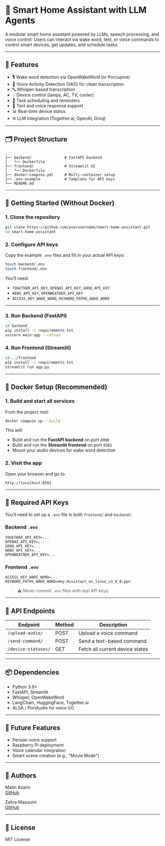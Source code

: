 # 🤖 Smart Home Assistant with LLM Agents

A modular smart home assistant powered by LLMs, speech processing, and voice control. Users can interact via wake word, text, or voice commands to control smart devices, get updates, and schedule tasks.

---

## 🌟 Features

- 🎙️ Wake word detection via OpenWakeWord (or Porcupine)
- 🧠 Voice Activity Detection (VAD) for clean transcription
- 🔤 Whisper-based transcription
- 💡 Device control (lamps, AC, TV, cooler)
- 📆 Task scheduling and reminders
- 🔄 Text and voice response support
- 📊 Real-time device status
- 🌐 LLM integration (Together.ai, OpenAI, Groq)

---

## 🗂️ Project Structure

```
.
├── backend/               # FastAPI backend
│   └── Dockerfile
├── frontend/              # Streamlit UI
│   └── Dockerfile
├── docker-compose.yml     # Multi-container setup
├── .env.example           # Template for API keys
└── README.md
```

---

## 🚀 Getting Started (Without Docker)

### 1. Clone the repository

```bash
git clone https://github.com/yourusername/smart-home-assistant.git
cd smart-home-assistant
```

### 2. Configure API keys

Copy the example `.env` files and fill in your actual API keys:

```bash
touch backend/.env
touch frontend/.env
```

You’ll need:
- `TOGETHER_API_KEY`, `OPENAI_API_KEY`, `GROQ_API_KEY`
- `NEWS_API_KEY`, `OPENWEATHER_API_KEY`
- `ACCESS_KEY_WAKE_WORD`, `KEYWORD_PATHS_WAKE_WORD`

---

### 3. Run Backend (FastAPI)

```bash
cd backend
pip install -r requirements.txt
uvicorn main:app --reload
```

### 4. Run Frontend (Streamlit)

```bash
cd ../frontend
pip install -r requirements.txt
streamlit run app.py
```

---

## 🐳 Docker Setup (Recommended)

### 1. Build and start all services

From the project root:

```bash
docker compose up --build
```

This will:
- Build and run the **FastAPI backend** on port `8000`
- Build and run the **Streamlit frontend** on port `8501`
- Mount your audio devices for wake word detection

### 2. Visit the app

Open your browser and go to:

```
http://localhost:8501
```

---

## 🔐 Required API Keys

You’ll need to set up a `.env` file in both `frontend/` and `backend/`:

### Backend `.env`
```
TOGETHER_API_KEY=...
OPENAI_API_KEY=...
GROQ_API_KEY=...
NEWS_API_KEY=...
OPENWEATHER_API_KEY=...
```

### Frontend `.env`
```
ACCESS_KEY_WAKE_WORD=...
KEYWORD_PATHS_WAKE_WORD=Hey-Assistant_en_linux_v3_0_0.ppn
```

> ⚠️ Never commit `.env` files with real API keys.

---

## 🧪 API Endpoints

| Endpoint               | Method | Description                      |
|------------------------|--------|----------------------------------|
| `/upload-audio/`       | POST   | Upload a voice command           |
| `/send-command/`       | POST   | Send a text-based command        |
| `/device-statuses/`    | GET    | Fetch all current device states  |

---

## 📦 Dependencies

- Python 3.9+
- FastAPI, Streamlit
- Whisper, OpenWakeWord
- LangChain, HuggingFace, Together.ai
- ALSA / PortAudio for voice I/O

---

## 📌 Future Features

- Persian voice support
- Raspberry Pi deployment
- Voice calendar integration
- Smart scene creation (e.g., "Movie Mode")

---

## 👤 Authors

Matin Azami  
[GitHub](https://github.com/yourusername)

Zahra Masoumi  
[GitHub](https://github.com/asAlwaysZahra)

---

## 📄 License

MIT License


